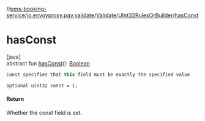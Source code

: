 //[pms-booking-service](../../../../index.md)/[io.envoyproxy.pgv.validate](../../index.md)/[Validate](../index.md)/[UInt32RulesOrBuilder](index.md)/[hasConst](has-const.md)

# hasConst

[java]\
abstract fun [hasConst](has-const.md)(): [Boolean](https://kotlinlang.org/api/core/kotlin-stdlib/kotlin/-boolean/index.html)

```kotlin
Const specifies that this field must be exactly the specified value

```
`optional uint32 const = 1;`

#### Return

Whether the const field is set.